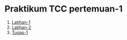 <h1> Praktikum TCC pertemuan-1 </h1>

1. [Latihan-1](/minggu-01/git-single.md) 
2. [Latihan-2](/minggu-01/ranngkuman-cloud-computing.md)
3. [Tugas-1](/minggu-01/)
